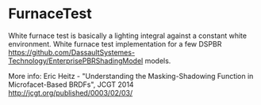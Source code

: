 # FurnaceTest
White furnace test is basically a lighting integral against a constant white environment.
White furnace test implementation for a few DSPBR https://github.com/DassaultSystemes-Technology/EnterprisePBRShadingModel models. 

More info:
Eric Heitz - "Understanding the Masking-Shadowing Function in Microfacet-Based BRDFs", JCGT 2014
http://jcgt.org/published/0003/02/03/
